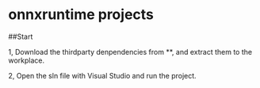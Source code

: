 # onnxruntime projects

##Start

1, Download the thirdparty denpendencies from **, and extract them to the workplace.

2, Open the sln file with Visual Studio and run the project.